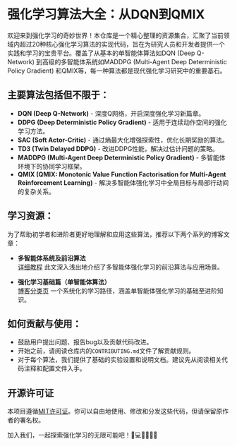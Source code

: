 # 强化学习算法大全：从DQN到QMIX

欢迎来到强化学习的奇妙世界！本仓库是一个精心整理的资源集合，汇聚了当前领域内超过20种核心强化学习算法的实现代码，旨在为研究人员和开发者提供一个实践和学习的宝贵平台。覆盖了从基本的单智能体算法如DQN (Deep Q-Network) 到高级的多智能体系统如MADDPG (Multi-Agent Deep Deterministic Policy Gradient) 和QMIX等，每一种算法都是现代强化学习研究中的重要基石。

## 主要算法包括但不限于：
- **DQN (Deep Q-Network)** - 深度Q网络，开启深度强化学习新篇章。
- **DDPG (Deep Deterministic Policy Gradient)** - 适用于连续动作空间的强化学习方法。
- **SAC (Soft Actor-Critic)** - 通过熵最大化增强探索性，优化长期奖励的算法。
- **TD3 (Twin Delayed DDPG)** - 改进DDPG性能，解决过估计问题的策略。
- **MADDPG (Multi-Agent Deep Deterministic Policy Gradient)** - 多智能体环境下的协同学习框架。
- **QMIX (QMIX: Monotonic Value Function Factorisation for Multi-Agent Reinforcement Learning)** - 解决多智能体强化学习中全局目标与局部行动间的复杂关系。

## 学习资源：
为了帮助初学者和进阶者更好地理解和应用这些算法，推荐以下两个系列的博客文章：

- **多智能体系统及前沿算法**  
   [详细教程](https://blog.csdn.net/sinat_39620217/article/details/115299073?spm=1001.2014.3001.5502)
   此文深入浅出地介绍了多智能体强化学习的前沿算法与应用场景。

- **强化学习基础篇（单智能体算法）**  
   [博客分类页](https://blog.csdn.net/sinat_39620217/category_10940146.html)
   一个系统化的学习路径，涵盖单智能体强化学习的基础至进阶知识。

## 如何贡献与使用：
- 鼓励用户提出问题、报告bug以及贡献代码改进。
- 开始之前，请阅读仓库内的`CONTRIBUTING.md`文件了解贡献规则。
- 对于每个算法，我们提供了基础的实验设置和说明文档。建议先从阅读相关代码注释和配置文件入手。

## 开源许可证
本项目遵循[MIT许可证](LICENSE)。你可以自由地使用、修改和分发这些代码，但请保留原作者的署名权。

加入我们，一起探索强化学习的无限可能吧！🌟💻👨‍🎓👩‍🎓